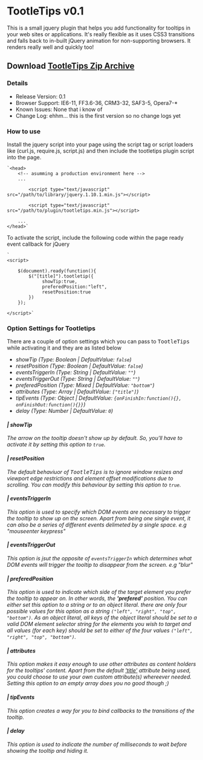 # TootleTips v0.1

This is a small jquery plugin that helps you add functionality for tooltips in your web sites or applications. It's really flexible as it
uses CSS3 transitions and falls back to in-built jQuery animation for non-supporting browsers. It renders really well and quickly too! 

## Download [TootleTips Zip Archive](https://github.com/isocroft/jquery.tootletips/archive/master.zip)

### Details
- Release Version: 0.1
- Browser Support: IE6-11, FF3.6-36, CRM3-32, SAF3-5, Opera7-*
- Known Issues: None that i know of
- Change Log: ehhm... this is the first version so no change logs yet

### How to use

Install the jquery script into your page using the script tag or script loaders like
(curl.js, require.js, script.js) and then include the tootletips plugin script into the page. 
    
	`<head>
	    <!-- asumming a production environment here -->
        ...
        
            <script type="text/javascript" src="/path/to/library/jquery.1.10.1.min.js"></script>
        
            <script type="text/javascript" src="/path/to/plugin/tootletips.min.js"></script>
      
        ...
    </head>`

To activate the script, include the following code within the page ready event callback 
for jQuery

    `
	<script>
	
	    $(document).ready(function(){
            $("[title]").tootletip({
		         showTip:true,
	             preferedPosition:"left",
			     resetPosition:true
	        })
        });
	
	</script>` 
 
### Option Settings for Tootletips
 
 There are a couple of option settings which you can pass to <tt>TootleTips</tt> while 
 activating it and they are as listed below
 
 - <em>showTip<em> (Type: Boolean | DefaultValue: `false`)
 - <em>resetPosition (Type: Boolean | DefaultValue: `false`)
 - <em>eventsTriggerIn</em> (Type: String | DefaultValue: `""`)
 - <em>eventsTriggerOut</em> (Type: String | DefaultValue: `""`)
 - <em>preferedPosition</em> (Type: Mixed | DefaultValue: `"bottom"`)
 - <em>attributes</em> (Type: Array | DefaultValue: `["title"]`)
 - <em>tipEvents</em> (Type: Object | DefaultValue: `{onFinishIn:function(){}, onFinishOut:function(){}}`)
 - <em>delay</em> (Type: Number | DefaultValue: `0`)
 
#### | showTip

 The arrow on the tooltip doesn't show up by default. So, you'll have to activate it by setting this option to `true`.

#### | resetPosition

 The default behaviuor of <tt>TootleTips</tt> is to ignore window resizes and viewport edge restrictions and
 element offset modifications due to scrolling. You can modify this behaviour by setting this option to `true`.

#### | eventsTriggerIn
 
 This option is used to specify which DOM events are necessary to trigger the tooltip to show up on the screen. Apart from
 being one single event, it can also be a series of different events delimeted by a single space. e.g "mouseenter keypress"
 
#### | eventsTriggerOut
 
 This option is jsut the opposite of <code>eventsTriggerIn</code> which determines what DOM events will trigger the tooltip
 to disappear from the screen. e.g "blur"
 
#### | preferedPosition
 
 This option is used to indicate which side of the target element you prefer the tooltip to appear on. In other words, the
 <b>'prefered'</b> position. You can either set this option to a string or to an object literal. there are only four possible
 values for this option as a string `("left", "right", "top", "bottom")`. As an object literal, all keys of the object literal
 should be set to a valid DOM element selector string for the elements you wish to target and all values (for each key) should
 be set to either of the four values `("left", "right", "top", "bottom")`.

#### | attributes
 
 This option makes it easy enough to use other attributes as content holders for the tooltips' content. Apart from the default
 <ins>'title'</ins> attribute being used, you could choose to use your own custom attribute(s) whereever needed. Setting this option to an
 empty array does you no good though ;)
 
#### | tipEvents
 
 This option creates a way for you to bind callbacks to the transitions of the tooltip.
 
#### | delay

This option is used to indicate the number of milliseconds to wait before showing the tooltip and hiding it. 
 
